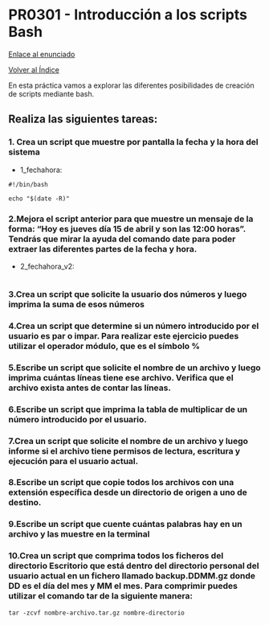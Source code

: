 # PR0301 - Introducción a los scripts Bash

[Enlace al enunciado](https://github.com/vgonzalez165/apuntes_aso/blob/main/ut03/practicas/pr0301_scripts.md)

[Volver al Índice](../../index.md)

En esta práctica vamos a explorar las diferentes posibilidades de creación de scripts mediante bash.

## Realiza las siguientes tareas:

### 1. Crea un script que muestre por pantalla la fecha y la hora del sistema

- 1_fechahora:
```
#!/bin/bash

echo "$(date -R)"
```

### 2.Mejora el script anterior para que muestre un mensaje de la forma: “Hoy es jueves día 15 de abril y son las 12:00 horas”. Tendrás que mirar la ayuda del comando date para poder extraer las diferentes partes de la fecha y hora.

- 2_fechahora_v2:
```

```

### 3.Crea un script que solicite la usuario dos números y luego imprima la suma de esos números

### 4.Crea un script que determine si un número introducido por el usuario es par o impar. Para realizar este ejercicio puedes utilizar el operador módulo, que es el símbolo %

### 5.Escribe un script que solicite el nombre de un archivo y luego imprima cuántas líneas tiene ese archivo. Verifica que el archivo exista antes de contar las líneas.

### 6.Escribe un script que imprima la tabla de multiplicar de un número introducido por el usuario.

### 7.Crea un script que solicite el nombre de un archivo y luego informe si el archivo tiene permisos de lectura, escritura y ejecución para el usuario actual.

### 8.Escribe un script que copie todos los archivos con una extensión específica desde un directorio de origen a uno de destino.

### 9.Escribe un script que cuente cuántas palabras hay en un archivo y las muestre en la terminal

### 10.Crea un script que comprima todos los ficheros del directorio Escritorio que está dentro del directorio personal del usuario actual en un fichero llamado backup.DDMM.gz donde DD es el día del mes y MM el mes. Para comprimir puedes utilizar el comando tar de la siguiente manera:
```
tar -zcvf nombre-archivo.tar.gz nombre-directorio
```